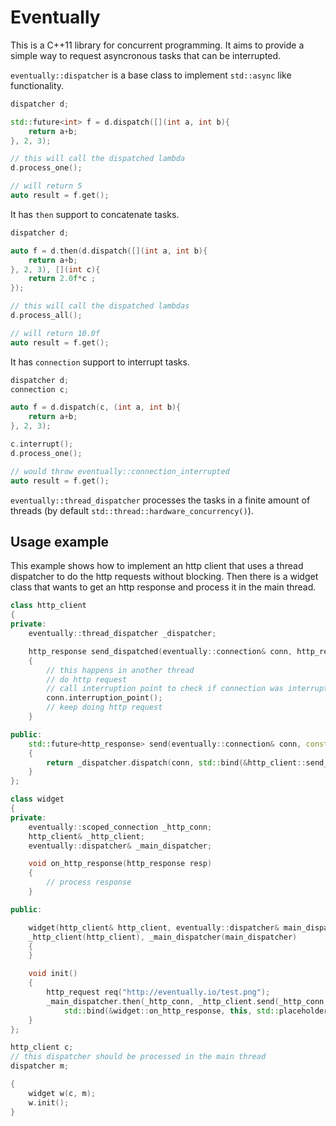 Eventually
==========

This is a C++11 library for concurrent programming.
It aims to provide a simple way to request asyncronous tasks
that can be interrupted.

`eventually::dispatcher` is a base class to implement `std::async` like functionality.

```c++
dispatcher d;

std::future<int> f = d.dispatch([](int a, int b){
    return a+b;
}, 2, 3);

// this will call the dispatched lambda
d.process_one();

// will return 5
auto result = f.get();
```

It has `then` support to concatenate tasks.

```c++
dispatcher d;

auto f = d.then(d.dispatch([](int a, int b){
    return a+b;
}, 2, 3), [](int c){
    return 2.0f*c ;
});

// this will call the dispatched lambdas
d.process_all();

// will return 10.0f
auto result = f.get();
```

It has `connection` support to interrupt tasks.

```c++
dispatcher d;
connection c;

auto f = d.dispatch(c, (int a, int b){
    return a+b;
}, 2, 3);

c.interrupt();
d.process_one();

// would throw eventually::connection_interrupted
auto result = f.get();
```

`eventually::thread_dispatcher` processes the tasks in a finite amount of threads
(by default `std::thread::hardware_concurrency()`).

## Usage example

This example shows how to implement an http client that uses a thread dispatcher
to do the http requests without blocking. Then there is a widget class that wants
to get an http response and process it in the main thread.

```c++
class http_client
{
private:
    eventually::thread_dispatcher _dispatcher;

    http_response send_dispatched(eventually::connection& conn, http_request& req)
    {
        // this happens in another thread
        // do http request
        // call interruption point to check if connection was interrupted
        conn.interruption_point();
        // keep doing http request
    }

public:
    std::future<http_response> send(eventually::connection& conn, const http_request& req)
    {
        return _dispatcher.dispatch(conn, std::bind(&http_client::send_dispatched, this, conn, req));
    }
};

class widget
{
private:
    eventually::scoped_connection _http_conn;
    http_client& _http_client;
    eventually::dispatcher& _main_dispatcher;

    void on_http_response(http_response resp)
    {
        // process response
    }

public:

    widget(http_client& http_client, eventually::dispatcher& main_dispatcher):
    _http_client(http_client), _main_dispatcher(main_dispatcher)
    {
    }

    void init()
    {
        http_request req("http://eventually.io/test.png");
        _main_dispatcher.then(_http_conn, _http_client.send(_http_conn, req),
            std::bind(&widget::on_http_response, this, std::placeholders::_1));
    }
};

http_client c;
// this dispatcher should be processed in the main thread
dispatcher m;

{
    widget w(c, m);
    w.init();
}

```
